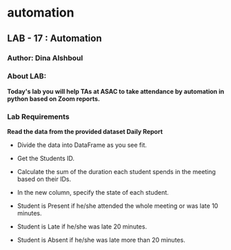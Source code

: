 # automation

## LAB - 17 : Automation

### Author: Dina Alshboul

### About LAB:

**Today's lab you will help TAs at ASAC to take attendance by automation in python based on Zoom reports.**

### Lab Requirements

**Read the data from the provided dataset Daily Report**

- Divide the data into DataFrame as you see fit.

- Get the Students ID.

- Calculate the sum of the duration each student spends in the meeting based on their IDs.

- In the new column, specify the state of each student.

- Student is Present if he/she attended the whole meeting or was late 10 minutes.

- Student is Late if he/she was late 20 minutes.

- Student is Absent if he/she was late more than 20 minutes.
